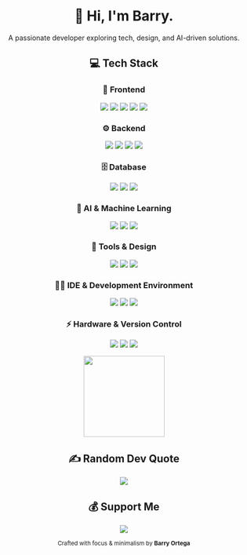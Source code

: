 <h1 align="center">👋 Hi, I'm Barry.</h1>
<p align="center">A passionate developer exploring tech, design, and AI-driven solutions.</p>


<h2 align="center">💻 Tech Stack</h2>


<h3 align="center">🎨 Frontend</h3>
<p align="center">
  <img src="https://img.shields.io/badge/HTML5-0b0b0b?style=for-the-badge&logo=html5&logoColor=white"/>
  <img src="https://img.shields.io/badge/CSS3-0b0b0b?style=for-the-badge&logo=css3&logoColor=white"/>
  <img src="https://img.shields.io/badge/JavaScript-0b0b0b?style=for-the-badge&logo=javascript&logoColor=white"/>
  <img src="https://img.shields.io/badge/TypeScript-0b0b0b?style=for-the-badge&logo=typescript&logoColor=white"/>
  <img src="https://img.shields.io/badge/React-0b0b0b?style=for-the-badge&logo=react&logoColor=white"/>
</p>

<h3 align="center">⚙️ Backend</h3>
<p align="center">
  <img src="https://img.shields.io/badge/Python-0b0b0b?style=for-the-badge&logo=python&logoColor=white"/>
  <img src="https://img.shields.io/badge/Java-0b0b0b?style=for-the-badge&logo=openjdk&logoColor=white"/>
  <img src="https://img.shields.io/badge/PHP-0b0b0b?style=for-the-badge&logo=php&logoColor=white"/>
  <img src="https://img.shields.io/badge/Django-0b0b0b?style=for-the-badge&logo=django&logoColor=white"/>
</p>

<h3 align="center">🗄️ Database</h3>
<p align="center">
  <img src="https://img.shields.io/badge/MySQL-0b0b0b?style=for-the-badge&logo=mysql&logoColor=white"/>
  <img src="https://img.shields.io/badge/MariaDB-0b0b0b?style=for-the-badge&logo=mariadb&logoColor=white"/>
  <img src="https://img.shields.io/badge/PostgreSQL-0b0b0b?style=for-the-badge&logo=postgresql&logoColor=white"/>
</p>

<h3 align="center">🧠 AI & Machine Learning</h3>
<p align="center">
  <img src="https://img.shields.io/badge/ChatGPT-0b0b0b?style=for-the-badge&logo=openai&logoColor=white"/>
  <img src="https://img.shields.io/badge/Claude%20Code-0b0b0b?style=for-the-badge&logo=anthropic&logoColor=white"/>
  <img src="https://img.shields.io/badge/Prompt%20Engineering-0b0b0b?style=for-the-badge&logo=prometheus&logoColor=white"/>
</p>

<h3 align="center">🧩 Tools & Design</h3>
<p align="center">
  <img src="https://img.shields.io/badge/Figma-0b0b0b?style=for-the-badge&logo=figma&logoColor=white"/>
  <img src="https://img.shields.io/badge/Photoshop-0b0b0b?style=for-the-badge&logo=adobephotoshop&logoColor=white"/>
  <img src="https://img.shields.io/badge/PowerShell-0b0b0b?style=for-the-badge&logo=powershell&logoColor=white"/>
</p>

<h3 align="center">🧑‍💻 IDE & Development Environment</h3>
<p align="center">
  <img src="https://img.shields.io/badge/Visual%20Studio%20Code-0b0b0b?style=for-the-badge&logo=visualstudiocode&logoColor=white"/>
  <img src="https://img.shields.io/badge/Windsurf-0b0b0b?style=for-the-badge&logo=vercel&logoColor=white"/>
  <img src="https://img.shields.io/badge/Cursor-0b0b0b?style=for-the-badge&logo=cursor&logoColor=white"/>
</p>

<h3 align="center">⚡ Hardware & Version Control</h3>
<p align="center">
  <img src="https://img.shields.io/badge/Arduino-0b0b0b?style=for-the-badge&logo=arduino&logoColor=white"/>
  <img src="https://img.shields.io/badge/Git-0b0b0b?style=for-the-badge&logo=git&logoColor=white"/>
  <img src="https://img.shields.io/badge/GitHub-0b0b0b?style=for-the-badge&logo=github&logoColor=white"/>
</p>



<!-- <h2 align="center">📊 GitHub Stats</h2>
<p align="center">
  <img src="https://github-readme-stats.vercel.app/api?username=barryillest&theme=graywhite&hide_border=true&include_all_commits=true&count_private=true" height="165"/>
  <img src="https://nirzak-streak-stats.vercel.app/?user=barryillest&theme=graywhite&hide_border=true" height="165"/>
</p>
-->



<p align="center">
  <img src="https://github-readme-stats.vercel.app/api/top-langs/?username=barryillest&theme=graywhite&hide_border=true&include_all_commits=true&count_private=true&layout=compact" height="165"/>
</p>



<h2 align="center">✍️ Random Dev Quote</h2>
<p align="center">
  <img src="https://quotes-github-readme.vercel.app/api?type=horizontal&theme=dark"/>
</p>



<h2 align="center">💰 Support Me</h2>
<p align="center">
  <a href="https://paypal.me/subtozhc">
    <img src="https://img.shields.io/badge/PayPal-0b0b0b?style=for-the-badge&logo=paypal&logoColor=white"/>
  </a>
</p>



<p align="center"><sub> Crafted with focus & minimalism by <b>Barry Ortega</b></sub></p>
